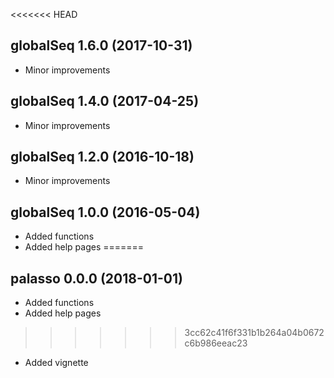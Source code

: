 <<<<<<< HEAD
## globalSeq 1.6.0 (2017-10-31)

* Minor improvements

## globalSeq 1.4.0 (2017-04-25)

* Minor improvements

## globalSeq 1.2.0 (2016-10-18)

* Minor improvements

## globalSeq 1.0.0 (2016-05-04)

* Added functions
* Added help pages
=======
## palasso 0.0.0 (2018-01-01)

* Added functions
* Added help pages
>>>>>>> 3cc62c41f6f331b1b264a04b0672c6b986eeac23
* Added vignette